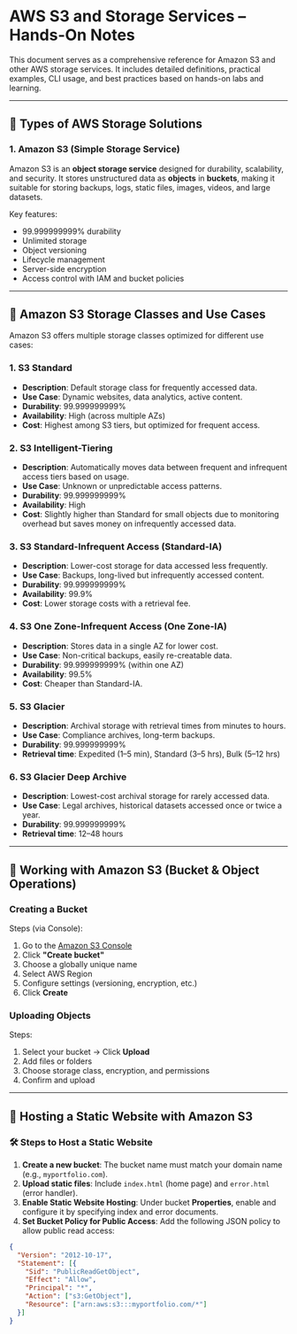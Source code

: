 # AWS S3 and Storage Services – Hands-On Notes

This document serves as a comprehensive reference for Amazon S3 and other AWS storage services. It includes detailed definitions, practical examples, CLI usage, and best practices based on hands-on labs and learning.

---

## 🔹 Types of AWS Storage Solutions

### 1. Amazon S3 (Simple Storage Service)

Amazon S3 is an **object storage service** designed for durability, scalability, and security. It stores unstructured data as **objects** in **buckets**, making it suitable for storing backups, logs, static files, images, videos, and large datasets.

Key features:
- 99.999999999% durability
- Unlimited storage
- Object versioning
- Lifecycle management
- Server-side encryption
- Access control with IAM and bucket policies

---

## 🔹 Amazon S3 Storage Classes and Use Cases

Amazon S3 offers multiple storage classes optimized for different use cases:

### 1. S3 Standard

- **Description**: Default storage class for frequently accessed data.
- **Use Case**: Dynamic websites, data analytics, active content.
- **Durability**: 99.999999999%
- **Availability**: High (across multiple AZs)
- **Cost**: Highest among S3 tiers, but optimized for frequent access.

### 2. S3 Intelligent-Tiering

- **Description**: Automatically moves data between frequent and infrequent access tiers based on usage.
- **Use Case**: Unknown or unpredictable access patterns.
- **Durability**: 99.999999999%
- **Availability**: High
- **Cost**: Slightly higher than Standard for small objects due to monitoring overhead but saves money on infrequently accessed data.

### 3. S3 Standard-Infrequent Access (Standard-IA)

- **Description**: Lower-cost storage for data accessed less frequently.
- **Use Case**: Backups, long-lived but infrequently accessed content.
- **Durability**: 99.999999999%
- **Availability**: 99.9%
- **Cost**: Lower storage costs with a retrieval fee.

### 4. S3 One Zone-Infrequent Access (One Zone-IA)

- **Description**: Stores data in a single AZ for lower cost.
- **Use Case**: Non-critical backups, easily re-creatable data.
- **Durability**: 99.999999999% (within one AZ)
- **Availability**: 99.5%
- **Cost**: Cheaper than Standard-IA.

### 5. S3 Glacier

- **Description**: Archival storage with retrieval times from minutes to hours.
- **Use Case**: Compliance archives, long-term backups.
- **Durability**: 99.999999999%
- **Retrieval time**: Expedited (1–5 min), Standard (3–5 hrs), Bulk (5–12 hrs)

### 6. S3 Glacier Deep Archive

- **Description**: Lowest-cost archival storage for rarely accessed data.
- **Use Case**: Legal archives, historical datasets accessed once or twice a year.
- **Durability**: 99.999999999%
- **Retrieval time**: 12–48 hours

---

## 🔹 Working with Amazon S3 (Bucket & Object Operations)

### Creating a Bucket

Steps (via Console):
1. Go to the [Amazon S3 Console](https://s3.console.aws.amazon.com/s3/)
2. Click **"Create bucket"**
3. Choose a globally unique name
4. Select AWS Region
5. Configure settings (versioning, encryption, etc.)
6. Click **Create**

### Uploading Objects

Steps:
1. Select your bucket → Click **Upload**
2. Add files or folders
3. Choose storage class, encryption, and permissions
4. Confirm and upload

---

## 🔹 Hosting a Static Website with Amazon S3

### 🛠 Steps to Host a Static Website

1. **Create a new bucket**: The bucket name must match your domain name (e.g., `myportfolio.com`).
2. **Upload static files**: Include `index.html` (home page) and `error.html` (error handler).
3. **Enable Static Website Hosting**: Under bucket **Properties**, enable and configure it by specifying index and error documents.
4. **Set Bucket Policy for Public Access**: Add the following JSON policy to allow public read access:

```json
{
  "Version": "2012-10-17",
  "Statement": [{
    "Sid": "PublicReadGetObject",
    "Effect": "Allow",
    "Principal": "*",
    "Action": ["s3:GetObject"],
    "Resource": ["arn:aws:s3:::myportfolio.com/*"]
  }]
}
